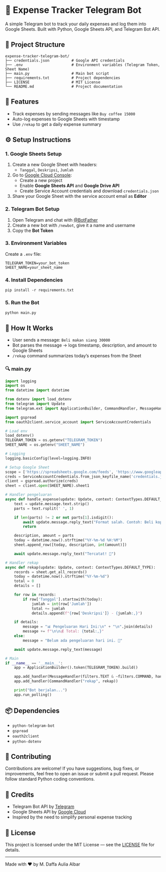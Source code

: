 # 💸 Expense Tracker Telegram Bot

A simple Telegram bot to track your daily expenses and log them into Google Sheets. Built with Python, Google Sheets API, and Telegram Bot API.

## 📁 Project Structure
```
expense-tracker-telegram-bot/
├── credentials.json          # Google API credentials
├── .env                      # Environment variables (Telegram Token, Sheet Name)
├── main.py                   # Main bot script
├── requirements.txt          # Project dependencies
├── LICENSE                   # MIT License
└── README.md                 # Project documentation
```

## 🚀 Features
- Track expenses by sending messages like `Buy coffee 15000`
- Auto-log expenses to Google Sheets with timestamp
- Use `/rekap` to get a daily expense summary

## ⚙️ Setup Instructions

### 1. Google Sheets Setup
1. Create a new Google Sheet with headers:
   - `Tanggal`, `Deskripsi`, `Jumlah`
2. Go to [Google Cloud Console](https://console.cloud.google.com/):
   - Create a new project
   - Enable **Google Sheets API** and **Google Drive API**
   - Create Service Account credentials and download `credentials.json`
3. Share your Google Sheet with the service account email as **Editor**

### 2. Telegram Bot Setup
1. Open Telegram and chat with [@BotFather](https://t.me/BotFather)
2. Create a new bot with `/newbot`, give it a name and username
3. Copy the **Bot Token**

### 3. Environment Variables
Create a `.env` file:
```
TELEGRAM_TOKEN=your_bot_token
SHEET_NAME=your_sheet_name
```

### 4. Install Dependencies
```
pip install -r requirements.txt
```

### 5. Run the Bot
```
python main.py
```

## 🧠 How It Works
- User sends a message: `Beli makan siang 30000`
- Bot parses the message → logs timestamp, description, and amount to Google Sheets
- `/rekap` command summarizes today’s expenses from the Sheet

### 🔍 main.py
```python
import logging
import os
from datetime import datetime

from dotenv import load_dotenv
from telegram import Update
from telegram.ext import ApplicationBuilder, CommandHandler, MessageHandler, ContextTypes, filters

import gspread
from oauth2client.service_account import ServiceAccountCredentials

# Load env
load_dotenv()
TELEGRAM_TOKEN = os.getenv("TELEGRAM_TOKEN")
SHEET_NAME = os.getenv("SHEET_NAME")

# Logging
logging.basicConfig(level=logging.INFO)

# Setup Google Sheet
scope = ['https://spreadsheets.google.com/feeds', 'https://www.googleapis.com/auth/drive']
creds = ServiceAccountCredentials.from_json_keyfile_name('credentials.json', scope)
client = gspread.authorize(creds)
sheet = client.open(SHEET_NAME).sheet1

# Handler pengeluaran
async def handle_expense(update: Update, context: ContextTypes.DEFAULT_TYPE):
    text = update.message.text.strip()
    parts = text.rsplit(' ', 1)

    if len(parts) != 2 or not parts[1].isdigit():
        await update.message.reply_text("Format salah. Contoh: Beli kopi 15000")
        return

    description, amount = parts
    today = datetime.now().strftime("%Y-%m-%d %H:%M")
    sheet.append_row([today, description, int(amount)])

    await update.message.reply_text("Tercatat! 💾")

# Handler rekap
async def rekap(update: Update, context: ContextTypes.DEFAULT_TYPE):
    records = sheet.get_all_records()
    today = datetime.now().strftime("%Y-%m-%d")
    total = 0
    details = []

    for row in records:
        if row['Tanggal'].startswith(today):
            jumlah = int(row['Jumlah'])
            total += jumlah
            details.append(f"{row['Deskripsi']} - {jumlah:,}")

    if details:
        message = "📊 Pengeluaran Hari Ini:\n" + "\n".join(details)
        message += f"\n\n💰 Total: {total:,}"
    else:
        message = "Belum ada pengeluaran hari ini. 🧘"

    await update.message.reply_text(message)

# Main
if __name__ == '__main__':
    app = ApplicationBuilder().token(TELEGRAM_TOKEN).build()

    app.add_handler(MessageHandler(filters.TEXT & ~filters.COMMAND, handle_expense))
    app.add_handler(CommandHandler("rekap", rekap))

    print("Bot berjalan...")
    app.run_polling()
```

## 📦 Dependencies
- `python-telegram-bot`
- `gspread`
- `oauth2client`
- `python-dotenv`

## 🤝 Contributing
Contributions are welcome! If you have suggestions, bug fixes, or improvements, feel free to open an issue or submit a pull request. Please follow standard Python coding conventions.

## 🙏 Credits
- Telegram Bot API by [Telegram](https://core.telegram.org/bots/api)
- Google Sheets API by [Google Cloud](https://cloud.google.com/sheets)
- Inspired by the need to simplify personal expense tracking

## 📄 License
This project is licensed under the MIT License — see the [LICENSE](./LICENSE) file for details.

---
Made with ❤️ by M. Daffa Aulia Albar
